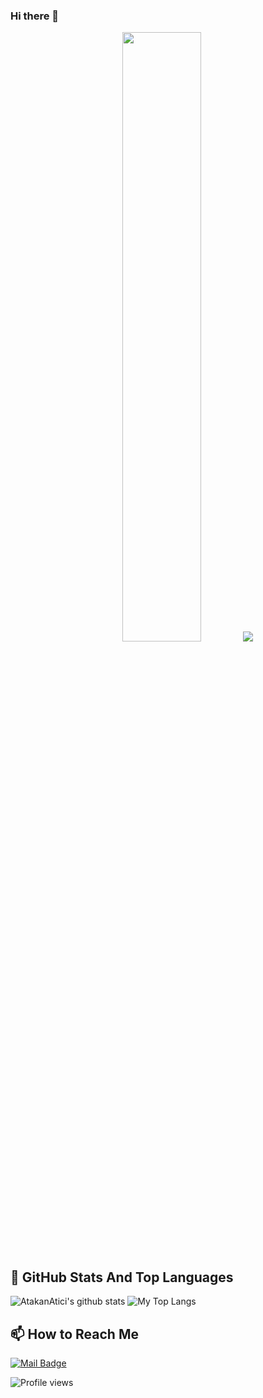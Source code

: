 ### Hi there 👋

<p align="center">
  <img height="50%" width="50%" src ="https://github-readme-stats.vercel.app/api?username=AtakanAtici&show_icons=true&count_private=true&theme=gotham&hide_border=true&bg_color=00000000">
  <img src ="https://github-readme-streak-stats.herokuapp.com?user=ozgur-yalcin&theme=gotham&hide_border=true&background=FFFFFF00">
</p>

## 📌 GitHub Stats And Top Languages

<p float="center">
  <img  src="https://github-readme-stats.vercel.app/api?username=AtakanAtici&show_icons=true&count_private=true&hide=contribs,issues" alt="AtakanAtici's github stats" />
  <img  src="https://github-readme-stats.vercel.app/api/top-langs/?username=AtakanAtici&layout=compact&hide=html,css" alt="My Top Langs" />
</p>

## 📫 How to Reach Me
[![Mail Badge](https://img.shields.io/badge/Mail-c14438?style=for-the-badge&logo=Gmail&logoColor=white&link=mailto:atakanatici0@gmail.com)](mailto:atakanatici0@gmail.com)

![Profile views](https://gpvc.arturio.dev/atakanatici) 




